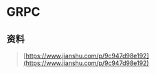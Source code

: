 # GRPC

## 资料

> [https://www.jianshu.com/p/9c947d98e192](https://www.jianshu.com/p/9c947d98e192)



